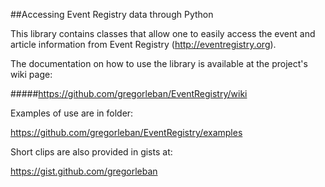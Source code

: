 ##Accessing Event Registry data through Python

This library contains classes that allow one to easily access the event and article information from Event Registry (http://eventregistry.org).

The documentation on how to use the library is available at the project's wiki page: 

#####https://github.com/gregorleban/EventRegistry/wiki

Examples of use are in folder:

https://github.com/gregorleban/EventRegistry/examples

Short clips are also provided in gists at:

https://gist.github.com/gregorleban
